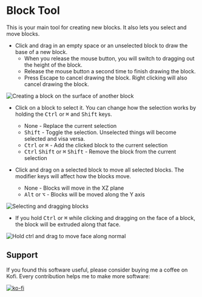 # Block Tool

This is your main tool for creating new blocks.  It also lets you select and move blocks.

* Click and drag in an empty space or an unselected block to draw the base of a new block.  
    * When you release the mouse button, you will switch to dragging out the height of the block.  
    * Release the mouse button a second time to finish drawing the block.
    * Press Escape to cancel drawing the block.  Right clicking will also cancel drawing the block.

![Creating a block on the surface of another block](create_block_on_surface.gif)

* Click on a block to select it.  You can change how the selection works by holding the <kbd>Ctrl</kbd> or <kbd>⌘</kbd> and <kbd>Shift</kbd> keys.
    * None - Replace the current selection
    * <kbd>Shift</kbd> - Toggle the selection.  Unselected things will become selected and visa versa.
    * <kbd>Ctrl</kbd> or <kbd>⌘</kbd> - Add the clicked block to the current selection
    * <kbd>Ctrl</kbd> <kbd>Shift</kbd> or <kbd>⌘</kbd> <kbd>Shift</kbd> - Remove the block from the current selection

* Click and drag on a selected block to move all selected blocks.  The modifier keys will affect how the blocks move.
    * None - Blocks will move in the XZ plane
    * <kbd>Alt</kbd> or <kbd>⌥</kbd> - Blocks will be moved along the Y axis

![Selecting and dragging blocks](select_and_drag_blocks.gif)

* If you hold <kbd>Ctrl</kbd> or <kbd>⌘</kbd> while clicking and dragging on the face of a block, the block will be extruded along that face.

![Hold ctrl and drag to move face along normal](ctrl_drag_face.gif)

## Support

If you found this software useful, please consider buying me a coffee on Kofi.  Every contribution helps me to make more software:

[![ko-fi](https://ko-fi.com/img/githubbutton_sm.svg)](https://ko-fi.com/Y8Y43J6OB)
